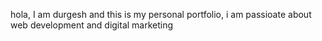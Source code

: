 hola, I am durgesh and this is my personal portfolio, i am passioate about web development and digital marketing

